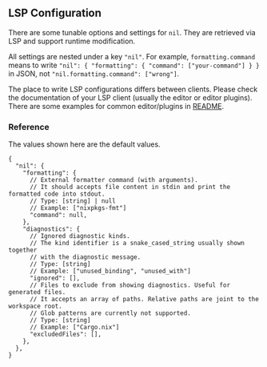 ## LSP Configuration

There are some tunable options and settings for `nil`.
They are retrieved via LSP and support runtime modification.

All settings are nested under a key `"nil"`.
For example, `formatting.command` means to write
`"nil": { "formatting": { "command": ["your-command"] } }`
in JSON, not `"nil.formatting.command": ["wrong"]`.

The place to write LSP configurations differs between clients.
Please check the documentation of your LSP client (usually the editor or editor plugins).
There are some examples for common editor/plugins in [README](../README.md).

### Reference

The values shown here are the default values.

```jsonc
{
  "nil": {
    "formatting": {
      // External formatter command (with arguments).
      // It should accepts file content in stdin and print the formatted code into stdout.
      // Type: [string] | null
      // Example: ["nixpkgs-fmt"]
      "command": null,
    },
    "diagnostics": {
      // Ignored diagnostic kinds.
      // The kind identifier is a snake_cased_string usually shown together
      // with the diagnostic message.
      // Type: [string]
      // Example: ["unused_binding", "unused_with"]
      "ignored": [],
      // Files to exclude from showing diagnostics. Useful for generated files.
      // It accepts an array of paths. Relative paths are joint to the workspace root.
      // Glob patterns are currently not supported.
      // Type: [string]
      // Example: ["Cargo.nix"]
      "excludedFiles": [],
    },
  },
}
```
